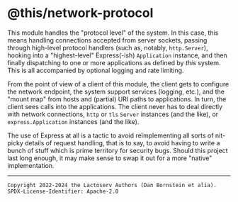 @this/network-protocol
======================

This module handles the "protocol level" of the system. In this case, this means
handling connections accepted from server sockets, passing through high-level
protocol handlers (such as, notably, `http.Server`), hooking into a
"highest-level" Express(-ish) `Application` instance, and then finally
dispatching to one or more applications as defined by _this_ system. This is all
accompanied by optional logging and rate limiting.

From the point of view of a client of this module, the client gets to configure
the network endpoint, the system support services (logging, etc.), and the
"mount map" from hosts and (partial) URI paths to applications. In turn, the
client sees calls into the applications. The client never has to deal directly
with network connections, `http` or `tls` `Server` instances (and the like), or
`express.Application` instances (and the like).

The use of Express at all is a tactic to avoid re&iuml;mplementing all sorts of
nit-picky details of request handling, that is to say, to avoid having to
write a bunch of stuff which is prime territory for security bugs. Should this
project last long enough, it may make sense to swap it out for a more "native"
implementation.

- - - - - - - - - -
```
Copyright 2022-2024 the Lactoserv Authors (Dan Bornstein et alia).
SPDX-License-Identifier: Apache-2.0
```
